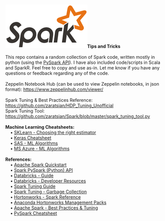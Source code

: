 <img src="Apache_Spark_logo.png" class="inline"/><b>Tips and Tricks</b></h3>
<br>
<br>This repo contains a random collection of Spark code, written mostly in python (using the <a href="http://spark.apache.org/docs/latest/api/python/index.html">PySpark API</a>). I have also included code/scripts in Scala and SparkR. Feel free to copy and use as-in. Let me know if you have any questions or feedback regarding any of the code.
<br>
<br>Zeppelin Notebook Hub (can be used to view Zeppelin notebooks, in json format): https://www.zeppelinhub.com/viewer/
<br>
<br>Spark Tuning & Best Practices Reference: https://github.com/zaratsian/HDP_Tuning_Unofficial
<br>Spark Tuning Tool: https://github.com/zaratsian/Spark/blob/master/spark_tuning_tool.py
<br>
<br><b>Machine Learning Cheatsheets:</b>
<br>&nbsp;&nbsp;&nbsp;&nbsp;&bull;&nbsp;<a href="http://scikit-learn.org/stable/tutorial/machine_learning_map/">SKLearn - Choosing the right estimator</a>
<br>&nbsp;&nbsp;&nbsp;&nbsp;&bull;&nbsp;<a href="https://s3.amazonaws.com/assets.datacamp.com/blog_assets/Keras_Cheat_Sheet_Python.pdf">Keras Cheatsheet</a>
<br>&nbsp;&nbsp;&nbsp;&nbsp;&bull;&nbsp;<a href="http://blogs.sas.com/content/subconsciousmusings/2017/04/12/machine-learning-algorithm-use/">SAS - ML Algorithms</a>
<br>&nbsp;&nbsp;&nbsp;&nbsp;&bull;&nbsp;<a href="https://docs.microsoft.com/en-in/azure/machine-learning/machine-learning-algorithm-cheat-sheet">MS Azure - ML Algorithms</a>
<br>
<br><b>References:</b>
<br>&nbsp;&nbsp;&nbsp;&nbsp;&bull;&nbsp;<a href="http://spark.apache.org/docs/latest/quick-start.html">Apache Spark Quickstart</a>
<br>&nbsp;&nbsp;&nbsp;&nbsp;&bull;&nbsp;<a href="http://spark.apache.org/docs/latest/api/python/index.html">Spark PySpark (Python) API</a>
<br>&nbsp;&nbsp;&nbsp;&nbsp;&bull;&nbsp;<a href="https://docs.cloud.databricks.com/docs/latest/databricks_guide/index.html#00%20Welcome%20to%20Databricks.html">Databricks - Guide</a>
<br>&nbsp;&nbsp;&nbsp;&nbsp;&bull;&nbsp;<a href="https://sparkhub.databricks.com/resources/">Databricks - Developer Resources</a>
<br>&nbsp;&nbsp;&nbsp;&nbsp;&bull;&nbsp;<a href="https://spark.apache.org/docs/latest/tuning.html">Spark Tuning Guide</a>
<br>&nbsp;&nbsp;&nbsp;&nbsp;&bull;&nbsp;<a href="https://databricks.com/blog/2015/05/28/tuning-java-garbage-collection-for-spark-applications.html">Spark Tuning - Garbage Collection</a>
<br>&nbsp;&nbsp;&nbsp;&nbsp;&bull;&nbsp;<a href="http://docs.hortonworks.com/HDPDocuments/HDP2/HDP-2.5.3/bk_spark-component-guide/content/ch_introduction-spark.html">Hortonworks - Spark Reference</a>
<br>&nbsp;&nbsp;&nbsp;&nbsp;&bull;&nbsp;<a href="https://www.continuum.io/blog/developer-blog/self-service-open-data-science-custom-anaconda-management-packs-hortonworks-hdp">Anaconda Hortonworks Management Packs</a>
<br>&nbsp;&nbsp;&nbsp;&nbsp;&bull;&nbsp;<a href="https://www.gitbook.com/book/umbertogriffo/apache-spark-best-practices-and-tuning/details">Apache Spark - Best Practices & Tuning</a>
<br>&nbsp;&nbsp;&nbsp;&nbsp;&bull;&nbsp;<a href="http://cdn.qubole.com/wp-content/uploads/2017/08/PySpark_SQL_Cheat_Sheet_Python.pdf">PySpark Cheatsheet</a>
<br>
